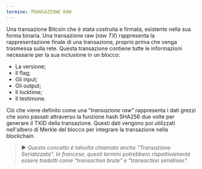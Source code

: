 ```yaml
---
termine: TRANSAZIONE RAW
---
```


Una transazione Bitcoin che è stata costruita e firmata, esistente nella sua forma binaria. Una transazione raw (*raw TX*) rappresenta la rappresentazione finale di una transazione, proprio prima che venga trasmessa sulla rete. Questa transazione contiene tutte le informazioni necessarie per la sua inclusione in un blocco:
* La versione;
* Il flag;
* Gli input;
* Gli output;
* Il locktime;
* Il testimone.

Ciò che viene definito come una "*transazione raw*" rappresenta i dati grezzi che sono passati attraverso la funzione hash SHA256 due volte per generare il TXID della transazione. Questi dati vengono poi utilizzati nell'albero di Merkle del blocco per integrare la transazione nella blockchain.

> ► *Questo concetto è talvolta chiamato anche "Transazione Serializzata". In francese, questi termini potrebbero rispettivamente essere tradotti come "transaction brute" e "transaction sérialisée".*